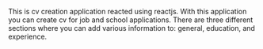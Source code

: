 This is cv creation application reacted using reactjs. With this application you can create
cv for job and school applications. There are three different sections where you can add
various information to: general, education, and experience.